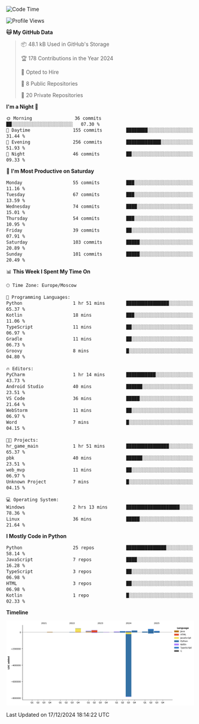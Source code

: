 <!--START_SECTION:waka-->
![Code Time](http://img.shields.io/badge/Code%20Time-568%20hrs%2017%20mins-blue)

![Profile Views](http://img.shields.io/badge/Profile%20Views-3-blue)

**🐱 My GitHub Data** 

> 📦 48.1 kB Used in GitHub's Storage 
 > 
> 🏆 178 Contributions in the Year 2024
 > 
> 💼 Opted to Hire
 > 
> 📜 8 Public Repositories 
 > 
> 🔑 20 Private Repositories 
 > 
**I'm a Night 🦉** 

```text
🌞 Morning                36 commits          ██░░░░░░░░░░░░░░░░░░░░░░░   07.30 % 
🌆 Daytime                155 commits         ████████░░░░░░░░░░░░░░░░░   31.44 % 
🌃 Evening                256 commits         █████████████░░░░░░░░░░░░   51.93 % 
🌙 Night                  46 commits          ██░░░░░░░░░░░░░░░░░░░░░░░   09.33 % 
```
📅 **I'm Most Productive on Saturday** 

```text
Monday                   55 commits          ███░░░░░░░░░░░░░░░░░░░░░░   11.16 % 
Tuesday                  67 commits          ███░░░░░░░░░░░░░░░░░░░░░░   13.59 % 
Wednesday                74 commits          ████░░░░░░░░░░░░░░░░░░░░░   15.01 % 
Thursday                 54 commits          ███░░░░░░░░░░░░░░░░░░░░░░   10.95 % 
Friday                   39 commits          ██░░░░░░░░░░░░░░░░░░░░░░░   07.91 % 
Saturday                 103 commits         █████░░░░░░░░░░░░░░░░░░░░   20.89 % 
Sunday                   101 commits         █████░░░░░░░░░░░░░░░░░░░░   20.49 % 
```


📊 **This Week I Spent My Time On** 

```text
🕑︎ Time Zone: Europe/Moscow

💬 Programming Languages: 
Python                   1 hr 51 mins        ████████████████░░░░░░░░░   65.37 % 
Kotlin                   18 mins             ███░░░░░░░░░░░░░░░░░░░░░░   11.06 % 
TypeScript               11 mins             ██░░░░░░░░░░░░░░░░░░░░░░░   06.97 % 
Gradle                   11 mins             ██░░░░░░░░░░░░░░░░░░░░░░░   06.73 % 
Groovy                   8 mins              █░░░░░░░░░░░░░░░░░░░░░░░░   04.80 % 

🔥 Editors: 
PyCharm                  1 hr 14 mins        ███████████░░░░░░░░░░░░░░   43.73 % 
Android Studio           40 mins             ██████░░░░░░░░░░░░░░░░░░░   23.51 % 
VS Code                  36 mins             █████░░░░░░░░░░░░░░░░░░░░   21.64 % 
WebStorm                 11 mins             ██░░░░░░░░░░░░░░░░░░░░░░░   06.97 % 
Word                     7 mins              █░░░░░░░░░░░░░░░░░░░░░░░░   04.15 % 

🐱‍💻 Projects: 
hr_game_main             1 hr 51 mins        ████████████████░░░░░░░░░   65.37 % 
pbk                      40 mins             ██████░░░░░░░░░░░░░░░░░░░   23.51 % 
web_mvp                  11 mins             ██░░░░░░░░░░░░░░░░░░░░░░░   06.97 % 
Unknown Project          7 mins              █░░░░░░░░░░░░░░░░░░░░░░░░   04.15 % 

💻 Operating System: 
Windows                  2 hrs 13 mins       ████████████████████░░░░░   78.36 % 
Linux                    36 mins             █████░░░░░░░░░░░░░░░░░░░░   21.64 % 
```

**I Mostly Code in Python** 

```text
Python                   25 repos            ███████████████░░░░░░░░░░   58.14 % 
JavaScript               7 repos             ████░░░░░░░░░░░░░░░░░░░░░   16.28 % 
TypeScript               3 repos             ██░░░░░░░░░░░░░░░░░░░░░░░   06.98 % 
HTML                     3 repos             ██░░░░░░░░░░░░░░░░░░░░░░░   06.98 % 
Kotlin                   1 repo              █░░░░░░░░░░░░░░░░░░░░░░░░   02.33 % 
```



**Timeline**

![Lines of Code chart](https://raw.githubusercontent.com/adlemx/adlemx/main/assets/bar_graph.png)


 Last Updated on 17/12/2024 18:14:22 UTC
<!--END_SECTION:waka-->
